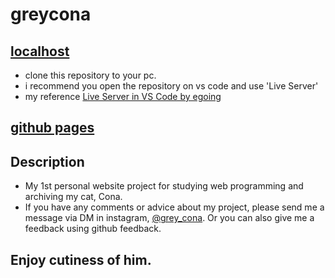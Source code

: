 # greycona

## <a href="http://127.0.0.1:5500/index.html" target="_blank">localhost</a>
- clone this repository to your pc.
- i recommend you open the repository on vs code and use 'Live Server'
- my reference <a href="https://www.youtube.com/watch?v=pyoTcvNrbmk">Live Server in VS Code by egoing</a>
## <a href="https://itisyijy.github.io/grey_cona/" target="_blank">github pages</a>
## Description
- My 1st personal website project for studying web programming and archiving my cat, Cona.
- If you have any comments or advice about my project, please send me a message via DM in instagram, <a href="https://www.instagram.com/grey_cona/">@grey_cona</a>. Or you can also give me a feedback using github feedback.
## Enjoy cutiness of him.
